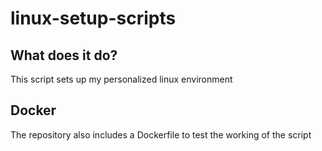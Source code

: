 # linux-setup-scripts

## What does it do?

This script sets up my personalized linux environment

## Docker

The repository also includes a Dockerfile to test the working of the script
